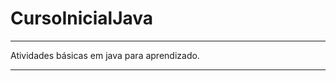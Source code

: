 # CursoInicialJava
****************************************

Atividades básicas em java para aprendizado.

****************************************

